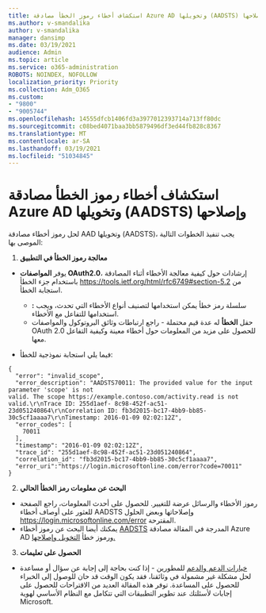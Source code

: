 ```yaml
---
title: استكشاف أخطاء رموز الخطأ مصادقة Azure AD وتخويلها (AADSTS) وإصلاحها
ms.author: v-smandalika
author: v-smandalika
manager: dansimp
ms.date: 03/19/2021
audience: Admin
ms.topic: article
ms.service: o365-administration
ROBOTS: NOINDEX, NOFOLLOW
localization_priority: Priority
ms.collection: Adm_O365
ms.custom:
- "9800"
- "9005744"
ms.openlocfilehash: 14555dfcb1406fd3a3977012393714a713ff80dc
ms.sourcegitcommit: c08bed4071baa3bb5879496df3ed44fb828c8367
ms.translationtype: MT
ms.contentlocale: ar-SA
ms.lasthandoff: 03/19/2021
ms.locfileid: "51034845"
---
```

# <a name="troubleshoot-azure-ad-authentication-and-authorization-aadsts-error-codes"></a>استكشاف أخطاء رموز الخطأ مصادقة Azure AD وتخويلها (AADSTS) وإصلاحها

لحل رموز أخطاء مصادقة AAD وتخويلها (AADSTS)، يجب تنفيذ الخطوات التالية الموصى بها:

1. **معالجة رموز الخطأ في التطبيق**

- يوفر **المواصفات OAuth2.0**، إرشادات حول كيفية معالجة الأخطاء أثناء المصادقة باستخدام جزء الخطأ https://tools.ietf.org/html/rfc6749#section-5.2 من استجابة الخطأ.

    - **:** سلسلة رمز خطأ يمكن استخدامها لتصنيف أنواع الأخطاء التي تحدث، ويجب استخدامها للتفاعل مع الأخطاء.
    - حقل **الخطأ** له عدة قيم محتملة - راجع ارتباطات وثائق البروتوكول والمواصفات OAuth 2.0 للحصول على مزيد من المعلومات حول أخطاء معينة وكيفية التفاعل معها.

- فيما يلي استجابة نموذجية للخطأ:
```
{
  "error": "invalid_scope",
  "error_description": "AADSTS70011: The provided value for the input parameter 'scope' is not 
valid. The scope https://example.contoso.com/activity.read is not valid.\r\nTrace ID: 255d1aef- 8c98-452f-ac51-23d051240864\r\nCorrelation ID: fb3d2015-bc17-4bb9-bb85-30c5cf1aaaa7\r\nTimestamp: 2016-01-09 02:02:12Z",
  "error_codes": [
    70011
  ],
  "timestamp": "2016-01-09 02:02:12Z",
  "trace_id": "255d1aef-8c98-452f-ac51-23d051240864",
  "correlation_id": "fb3d2015-bc17-4bb9-bb85-30c5cf1aaaa7", 
  "error_uri":"https://login.microsoftonline.com/error?code=70011"
}
```
2. **البحث عن معلومات رمز الخطأ الحالي**

- رموز الأخطاء والرسائل عرضة للتغيير. للحصول على أحدث المعلومات، راجع الصفحة للعثور على أوصاف أخطاء AADSTS وإصلاحاتها وبعض الحلول https://login.microsoftonline.com/error المقترحة.
- يمكنك أيضا البحث عن رموز أخطاء [AADSTS](https://docs.microsoft.com/azure/active-directory/develop/reference-aadsts-error-codes#aadsts-error-codes) المدرجة في المقالة مصادقة Azure AD ورموز خطأ [التخويل وإصلاحها.](https://docs.microsoft.com/azure/active-directory/develop/reference-aadsts-error-codes#handling-error-codes-in-your-application)

3. **الحصول على تعليمات**

- [خيارات الدعم والدعم](https://docs.microsoft.com/azure/active-directory/develop/developer-support-help-options) للمطورين - إذا كنت بحاجة إلى إجابة عن سؤال أو مساعدة لحل مشكلة غير مشمولة في وثائقنا، فقد يكون الوقت قد حان للوصول إلى الخبراء للحصول على المساعدة. توفر هذه المقالة العديد من الاقتراحات للحصول على إجابات لأسئلتك عند تطوير التطبيقات التي تتكامل مع النظام الأساسي لهوية Microsoft.








